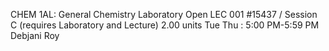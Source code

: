 
CHEM 1AL: General Chemistry Laboratory
Open
LEC 001 #15437 / Session C (requires Laboratory and Lecture)
2.00 units
Tue Thu : 5:00 PM-5:59 PM
Debjani Roy
